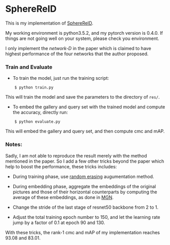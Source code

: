 # SphereReID

This is my implementation of [SphereReID](https://arxiv.org/abs/1807.00537).

My working environment is python3.5.2, and my pytorch version is 0.4.0. If things are not going well on your system, please check you environment.

I only implement the *network-D* in the paper which is claimed to have highest performance of the four networks that the author proposed. 

### Train and Evaluate
* To train the model, just run the training script:  
```
    $ python train.py
```
This will train the model and save the parameters to the directory of ```res/```.

* To embed the gallery and query set with the trained model and compute the accuracy, directly run:
```
    $ python evaluate.py
```
This will embed the gallery and query set, and then compute cmc and mAP.


### Notes: 
Sadly, I am not able to reproduce the result merely with the method mentioned in the paper.  So I add a few other tricks beyond the paper which help to boost the performance, these tricks includes:   

* During training phase, use [random erasing](https://arxiv.org/abs/1708.04896) augumentation method.

* During embedding phase, aggregate the embeddings of the original pictures and those of their horizontal counterparts by computing the average of these embeddings, as done in [MGN](https://arxiv.org/pdf/1804.01438.pdf).   

* Change the stride of the last stage of resnet50 backbone from 2 to 1.

* Adjust the total training epoch number to 150, and let the learning rate jump by a factor of 0.1 at epoch 90 and 130.

With these tricks, the rank-1 cmc and mAP of my implementation reaches 93.08 and 83.01.
